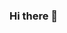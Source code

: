 ### Hi there 👋

<!--
**KIMJEONGHYEON1016/KIMJEONGHYEON1016** is a ✨ _special_ ✨ repository because its `README.md` (this file) appears on your GitHub profile.

Here are some ideas to get you started:

![header](https://capsule-render.vercel.app/api?type=waving&color=timeGradient&text=JeongHyeon's%20IOS%20GitHub%20&animation=twinkling&fontSize=35&fontAlignY=30&fontAlign=50&height=250)

<h3 align="center">SNS & Email</h3>
<p align="center">
<img src="https://img.shields.io/badge/velog-20C997?style=for-the-badge&logo=velog&logoColor=white">
 

